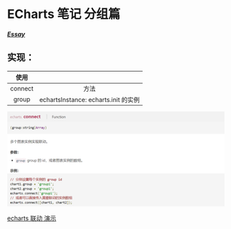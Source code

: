 # ECharts 笔记 分组篇

##### [Essay](https://dixinl.github.io/Essay/)

## 实现：

|  使用   |                                      |
| :-----: | :----------------------------------: |
| connect |                 方法                 |
|  group  | echartsInstance: echarts.init 的实例 |

![1570522483307](images/1570522483307.png)

<a href="https://dixinl.github.io/Essay/example/echarts-connect/index.html" target="_blank">echarts 联动 演示</a>